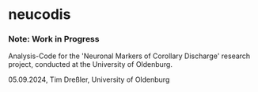 # neucodis

### Note: Work in Progress

Analysis-Code for the 'Neuronal Markers of Corollary Discharge' research project, conducted at the University of Oldenburg.


05.09.2024, Tim Dreßler, University of Oldenburg
